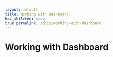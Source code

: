 ```yaml
---
layout: default
title: Working with Dashboard
has_children: true
true permalink: /docs/working-with-dashboard
---
```


# Working with Dashboard
